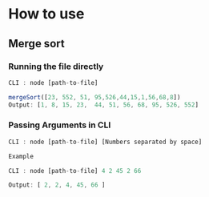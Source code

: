 # How to use

## Merge sort

### Running the file directly

``` js
CLI : node [path-to-file]

mergeSort([23, 552, 51, 95,526,44,15,1,56,68,8])
Output: [1, 8, 15, 23,  44, 51, 56, 68, 95, 526, 552]
```

### Passing Arguments in CLI

``` js
CLI : node [path-to-file] [Numbers separated by space]

Example

CLI : node [path-to-file] 4 2 45 2 66

Output: [ 2, 2, 4, 45, 66 ]
```
